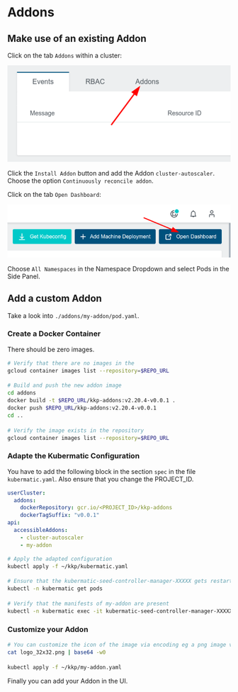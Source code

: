 # Addons

## Make use of an existing Addon

Click on the tab `Addons` within a cluster:

![](../pics/addons.png)

Click the `Install Addon` button and add the Addon `cluster-autoscaler`. Choose the option `Continuously reconcile addon`.

Click on the tab `Open Dashboard`:

![](../pics/dashboard.png)

Choose `All Namespaces` in the Namespace Dropdown and select Pods in the Side Panel.

<!-- TODO slides autoscaler plugin -->

## Add a custom Addon

Take a look into `./addons/my-addon/pod.yaml`.

### Create a Docker Container

There should be zero images.

```bash
# Verify that there are no images in the 
gcloud container images list --repository=$REPO_URL

# Build and push the new addon image
cd addons
docker build -t $REPO_URL/kkp-addons:v2.20.4-v0.0.1 .
docker push $REPO_URL/kkp-addons:v2.20.4-v0.0.1
cd ..

# Verify the image exists in the repository
gcloud container images list --repository=$REPO_URL
```

### Adapte the Kubermatic Configuration

You have to add the following block in the section `spec` in the file `kubermatic.yaml`. Also ensure that you change the PROJECT_ID.

```yaml
userCluster:
  addons:
    dockerRepository: gcr.io/<PROJECT_ID>/kkp-addons
    dockerTagSuffix: "v0.0.1"
api:
  accessibleAddons:
    - cluster-autoscaler
    - my-addon
```

```bash
# Apply the adapted configuration
kubectl apply -f ~/kkp/kubermatic.yaml

# Ensure that the kubermatic-seed-controller-manager-XXXXX gets restarted
kubectl -n kubermatic get pods

# Verify that the manifests of my-addon are present
kubectl -n kubermatic exec -it kubermatic-seed-controller-manager-XXXXX -- cat /opt/addons/my-addon/pod.yaml
```

### Customize your Addon

```bash
# You can customize the icon of the image via encoding eg a png image via base64. Note the AddonConfig already contains this image in the field `spec.logo`
cat logo_32x32.png | base64 -w0 

kubectl apply -f ~/kkp/my-addon.yaml
```

Finally you can add your Addon in the UI.

<!-- TODO addon formspec -->

<!-- TODO slides intro https://docs.kubermatic.com/kubermatic/v2.20/architecture/concept/kkp-concepts/addons/ -->

<!-- TODO slides
## accessible addons are defaulted
https://github.com/kubermatic/kubermatic/blob/master/docs/zz_generated.kubermaticConfiguration.yaml#L10-L15
https://github.com/kubermatic/kubermatic/blob/master/docs/zz_generated.kubermaticConfiguration.yaml#L323-L392
https://github.com/kubermatic/kubermatic/blob/master/pkg/controller/operator/defaults/defaults.go#L358-L372
 -->

<!-- TODO ensure all code indents are 0 -->